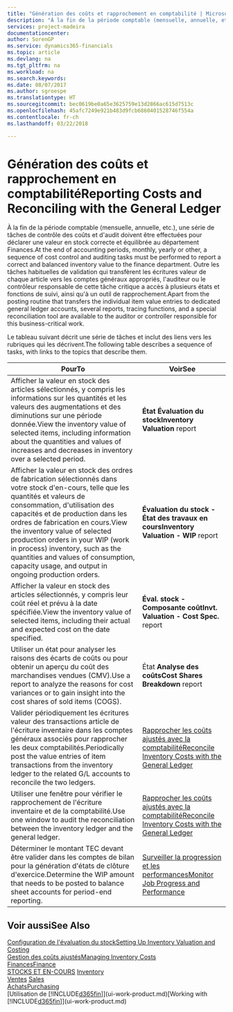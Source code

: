 ```yaml
---
title: "Génération des coûts et rapprochement en comptabilité | Microsoft Docs"
description: "À la fin de la période comptable (mensuelle, annuelle, etc.), une série de tâches de contrôle des coûts et d'audit doivent être effectuées pour déclarer une valeur en stock correcte et équilibrée au département Finances. Outre les tâches habituelles de validation qui transfèrent les écritures valeur de chaque article vers les comptes généraux appropriés, l'auditeur ou le contrôleur responsable de cette tâche critique a accès à plusieurs états et fonctions de suivi, ainsi qu'à un outil de rapprochement."
services: project-madeira
documentationcenter: 
author: SorenGP
ms.service: dynamics365-financials
ms.topic: article
ms.devlang: na
ms.tgt_pltfrm: na
ms.workload: na
ms.search.keywords: 
ms.date: 08/07/2017
ms.author: sgroespe
ms.translationtype: HT
ms.sourcegitcommit: bec0619be0a65e3625759e13d2866ac615d7513c
ms.openlocfilehash: 45afc7249e921b483d9fcb6860401528746f554a
ms.contentlocale: fr-ch
ms.lasthandoff: 03/22/2018

---
```

# <a name="reporting-costs-and-reconciling-with-the-general-ledger"></a><span data-ttu-id="8a5aa-104">Génération des coûts et rapprochement en comptabilité</span><span class="sxs-lookup"><span data-stu-id="8a5aa-104">Reporting Costs and Reconciling with the General Ledger</span></span>
<span data-ttu-id="8a5aa-105">À la fin de la période comptable (mensuelle, annuelle, etc.), une série de tâches de contrôle des coûts et d'audit doivent être effectuées pour déclarer une valeur en stock correcte et équilibrée au département Finances.</span><span class="sxs-lookup"><span data-stu-id="8a5aa-105">At the end of accounting periods, monthly, yearly or other, a sequence of cost control and auditing tasks must be performed to report a correct and balanced inventory value to the finance department.</span></span> <span data-ttu-id="8a5aa-106">Outre les tâches habituelles de validation qui transfèrent les écritures valeur de chaque article vers les comptes généraux appropriés, l'auditeur ou le contrôleur responsable de cette tâche critique a accès à plusieurs états et fonctions de suivi, ainsi qu'à un outil de rapprochement.</span><span class="sxs-lookup"><span data-stu-id="8a5aa-106">Apart from the posting routine that transfers the individual item value entries to dedicated general ledger accounts, several reports, tracing functions, and a special reconciliation tool are available to the auditor or controller responsible for this business-critical work.</span></span>  

 <span data-ttu-id="8a5aa-107">Le tableau suivant décrit une série de tâches et inclut des liens vers les rubriques qui les décrivent.</span><span class="sxs-lookup"><span data-stu-id="8a5aa-107">The following table describes a sequence of tasks, with links to the topics that describe them.</span></span>   

|<span data-ttu-id="8a5aa-108">**Pour**</span><span class="sxs-lookup"><span data-stu-id="8a5aa-108">**To**</span></span>|<span data-ttu-id="8a5aa-109">**Voir**</span><span class="sxs-lookup"><span data-stu-id="8a5aa-109">**See**</span></span>|  
|------------|-------------|  
|<span data-ttu-id="8a5aa-110">Afficher la valeur en stock des articles sélectionnés, y compris les informations sur les quantités et les valeurs des augmentations et des diminutions sur une période donnée.</span><span class="sxs-lookup"><span data-stu-id="8a5aa-110">View the inventory value of selected items, including information about the quantities and values of increases and decreases in inventory over a selected period.</span></span>|<span data-ttu-id="8a5aa-111">**État Évaluation du stock**</span><span class="sxs-lookup"><span data-stu-id="8a5aa-111">**Inventory Valuation** report</span></span>|  
|<span data-ttu-id="8a5aa-112">Afficher la valeur en stock des ordres de fabrication sélectionnés dans votre stock d'en-cours, telle que les quantités et valeurs de consommation, d'utilisation des capacités et de production dans les ordres de fabrication en cours.</span><span class="sxs-lookup"><span data-stu-id="8a5aa-112">View the inventory value of selected production orders in your WIP (work in process) inventory, such as the quantities and values of consumption, capacity usage, and output in ongoing production orders.</span></span>|<span data-ttu-id="8a5aa-113">**Évaluation du stock - État des travaux en cours**</span><span class="sxs-lookup"><span data-stu-id="8a5aa-113">**Inventory Valuation - WIP** report</span></span>|  
|<span data-ttu-id="8a5aa-114">Afficher la valeur en stock des articles sélectionnés, y compris leur coût réel et prévu à la date spécifiée.</span><span class="sxs-lookup"><span data-stu-id="8a5aa-114">View the inventory value of selected items, including their actual and expected cost on the date specified.</span></span>|<span data-ttu-id="8a5aa-115">**Éval. stock - Composante coût**</span><span class="sxs-lookup"><span data-stu-id="8a5aa-115">**Invt. Valuation - Cost Spec.** report</span></span>|  
|<span data-ttu-id="8a5aa-116">Utiliser un état pour analyser les raisons des écarts de coûts ou pour obtenir un aperçu du coût des marchandises vendues (CMV).</span><span class="sxs-lookup"><span data-stu-id="8a5aa-116">Use a report to analyze the reasons for cost variances or to gain insight into the cost shares of sold items (COGS).</span></span>|<span data-ttu-id="8a5aa-117">État **Analyse des coûts**</span><span class="sxs-lookup"><span data-stu-id="8a5aa-117">**Cost Shares Breakdown** report</span></span>|  
|<span data-ttu-id="8a5aa-118">Valider périodiquement les écritures valeur des transactions article de l'écriture inventaire dans les comptes généraux associés pour rapprocher les deux comptabilités.</span><span class="sxs-lookup"><span data-stu-id="8a5aa-118">Periodically post the value entries of item transactions from the inventory ledger to the related G/L accounts to reconcile the two ledgers.</span></span>|[<span data-ttu-id="8a5aa-119">Rapprocher les coûts ajustés avec la comptabilité</span><span class="sxs-lookup"><span data-stu-id="8a5aa-119">Reconcile Inventory Costs with the General Ledger</span></span>](finance-how-to-post-inventory-costs-to-the-general-ledger.md)|  
|<span data-ttu-id="8a5aa-120">Utiliser une fenêtre pour vérifier le rapprochement de l'écriture inventaire et de la comptabilité.</span><span class="sxs-lookup"><span data-stu-id="8a5aa-120">Use one window to audit the reconciliation between the inventory ledger and the general ledger.</span></span>|[<span data-ttu-id="8a5aa-121">Rapprocher les coûts ajustés avec la comptabilité</span><span class="sxs-lookup"><span data-stu-id="8a5aa-121">Reconcile Inventory Costs with the General Ledger</span></span>](finance-how-to-post-inventory-costs-to-the-general-ledger.md)|  
|<span data-ttu-id="8a5aa-122">Déterminer le montant TEC devant être valider dans les comptes de bilan pour la génération d'états de clôture d'exercice.</span><span class="sxs-lookup"><span data-stu-id="8a5aa-122">Determine the WIP amount that needs to be posted to balance sheet accounts for period-end reporting.</span></span>|[<span data-ttu-id="8a5aa-123">Surveiller la progression et les performances</span><span class="sxs-lookup"><span data-stu-id="8a5aa-123">Monitor Job Progress and Performance</span></span>](projects-how-monitor-progress-performance.md)|

## <a name="see-also"></a><span data-ttu-id="8a5aa-124">Voir aussi</span><span class="sxs-lookup"><span data-stu-id="8a5aa-124">See Also</span></span>  
[<span data-ttu-id="8a5aa-125">Configuration de l'évaluation du stock</span><span class="sxs-lookup"><span data-stu-id="8a5aa-125">Setting Up Inventory Valuation and Costing</span></span>](finance-set-up-inventory-valuation-and-costing.md)  
[<span data-ttu-id="8a5aa-126">Gestion des coûts ajustés</span><span class="sxs-lookup"><span data-stu-id="8a5aa-126">Managing Inventory Costs</span></span>](finance-manage-inventory-costs.md)  
[<span data-ttu-id="8a5aa-127">Finances</span><span class="sxs-lookup"><span data-stu-id="8a5aa-127">Finance</span></span>](finance.md)  
<span data-ttu-id="8a5aa-128">[STOCKS ET EN-COURS](inventory-manage-inventory.md) </span><span class="sxs-lookup"><span data-stu-id="8a5aa-128">[Inventory](inventory-manage-inventory.md) </span></span>  
<span data-ttu-id="8a5aa-129">[Ventes](sales-manage-sales.md) </span><span class="sxs-lookup"><span data-stu-id="8a5aa-129">[Sales](sales-manage-sales.md) </span></span>  
[<span data-ttu-id="8a5aa-130">Achats</span><span class="sxs-lookup"><span data-stu-id="8a5aa-130">Purchasing</span></span>](purchasing-manage-purchasing.md)  
<span data-ttu-id="8a5aa-131">[Utilisation de [!INCLUDE[d365fin](includes/d365fin_md.md)]](ui-work-product.md)</span><span class="sxs-lookup"><span data-stu-id="8a5aa-131">[Working with [!INCLUDE[d365fin](includes/d365fin_md.md)]](ui-work-product.md)</span></span>

